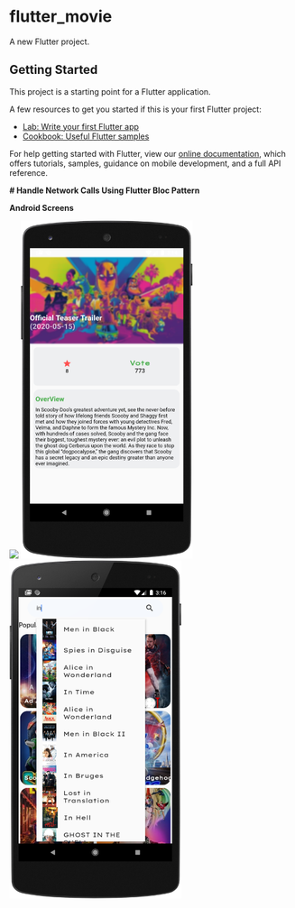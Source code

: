 # flutter_movie

A new Flutter project.

## Getting Started

This project is a starting point for a Flutter application.

A few resources to get you started if this is your first Flutter project:

- [Lab: Write your first Flutter app](https://flutter.dev/docs/get-started/codelab)
- [Cookbook: Useful Flutter samples](https://flutter.dev/docs/cookbook)

For help getting started with Flutter, view our
[online documentation](https://flutter.dev/docs), which offers tutorials,
samples, guidance on mobile development, and a full API reference.

**# Handle Network Calls Using Flutter Bloc Pattern**

**Android Screens**


<img src="https://github.com/pundirbhupendra/flutter_movie/blob/master/screenshots/moviehome.png" height="600">  </img><img src="https://github.com/pundirbhupendra/flutter_movie/blob/master/screenshots/moviedetails.png" height="600"> </img><img src="https://github.com/pundirbhupendra/flutter_movie/blob/master/screenshots/moviesearch.png" height="600"></img> 
